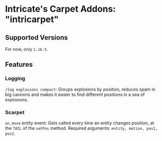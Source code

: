 # Intricate's Carpet Addons: "intricarpet"
## Supported Versions
For now, only `1.16.5`.
## Features
### Logging
`/log explosions compact`: Groups explosions by position, reduces spam in big cannons and makes it easier to find different positions in a sea of explosions.
### Scarpet
`on_move` entity event: Gets called every time an entity changes position, at the `TAIL` of the `setPos` method. Required arguments: `entity, motion, pos1, pos2`.
